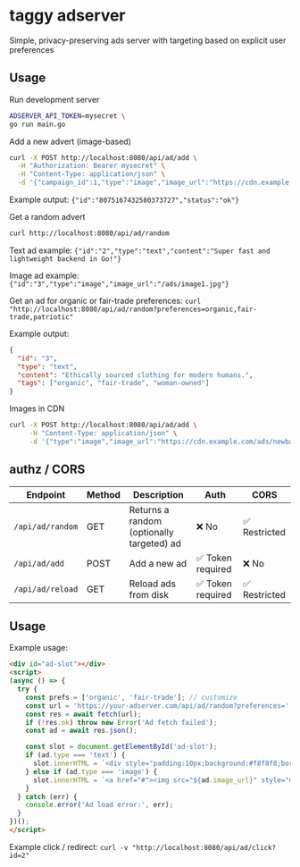 # taggy adserver

Simple, privacy-preserving ads server with targeting based on explicit user preferences

## Usage

Run development server
```bash
ADSERVER_API_TOKEN=mysecret \
go run main.go
```

Add a new advert (image-based)
```bash
curl -X POST http://localhost:8080/api/ad/add \
  -H "Authorization: Bearer mysecret" \
  -H "Content-Type: application/json" \
  -d '{"campaign_id":1,"type":"image","image_url":"https://cdn.example.com/ads/banner.jpg","redirect_url":"https://example.com/landing","tags":["organic","fair-trade"],"expires_at":"2025-12-31T23:59:59Z"}'
```
Example output: `{"id":"8075167432580373727","status":"ok"}`

Get a random advert
```bash
curl http://localhost:8080/api/ad/random
```

Text ad example:
`{"id":"2","type":"text","content":"Super fast and lightweight backend in Go!"}`

Image ad example:
`{"id":"3","type":"image","image_url":"/ads/image1.jpg"}`

Get an ad for organic or fair-trade preferences:
`curl "http://localhost:8080/api/ad/random?preferences=organic,fair-trade,patriotic"`

Example output:
```json
{
  "id": "3",
  "type": "text",
  "content": "Ethically sourced clothing for modern humans.",
  "tags": ["organic", "fair-trade", "woman-owned"]
}
```

Images in CDN
```bash
curl -X POST http://localhost:8080/api/ad/add \
     -H "Content-Type: application/json" \
     -d '{"type":"image","image_url":"https://cdn.example.com/ads/newbanner.png","tags":["vegan","organic"]}'
```

## authz / CORS
| Endpoint         | Method | Description                               | Auth             | CORS         |
| ---------------- | ------ | ----------------------------------------- | ---------------- | ------------ |
| `/api/ad/random` | GET    | Returns a random (optionally targeted) ad | ❌ No             | ✅ Restricted |
| `/api/ad/add`    | POST   | Add a new ad                              | ✅ Token required | ❌ No         |
| `/api/ad/reload` | GET    | Reload ads from disk                      | ✅ Token required | ✅ Restricted |


## Usage

Example usage:
```html
<div id="ad-slot"></div>
<script>
(async () => {
  try {
    const prefs = ['organic', 'fair-trade']; // customize
    const url = 'https://your-adserver.com/api/ad/random?preferences=' + prefs.join(',');
    const res = await fetch(url);
    if (!res.ok) throw new Error('Ad fetch failed');
    const ad = await res.json();

    const slot = document.getElementById('ad-slot');
    if (ad.type === 'text') {
      slot.innerHTML = `<div style="padding:10px;background:#f8f8f8;border-radius:6px;">${ad.content}</div>`;
    } else if (ad.type === 'image') {
      slot.innerHTML = `<a href="#"><img src="${ad.image_url}" style="max-width:100%;border-radius:6px;"/></a>`;
    }
  } catch (err) {
    console.error('Ad load error:', err);
  }
})();
</script>
```

Example click / redirect:
`curl -v "http://localhost:8080/api/ad/click?id=2"`

